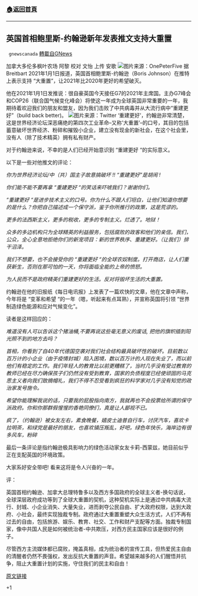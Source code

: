 ###  [:house:返回首頁](https://github.com/ourhimalayas/txt)
---

## 英国首相鲍里斯-约翰逊新年发表推文支持大重置
` gnewscanada` [轉載自GNews](https://gnews.org/zh-hans/713801/)

加拿大多伦多枫叶农场 阿黎
校对 文怡 上传 安歌
![]()![](https://gnews.org/wp-content/uploads/2021/01/OnePeterFive.jpg)图片来源：OnePeterFive
据Breitbart 2021年1月1日报道，英国首相鲍里斯-约翰逊（Boris Johnson）在推特上表示支持 “大重置”，让2021年比2020年更好的希望破灭。

他在2021年1月1日发推说：很自豪英国今天接任G7的2021年主席国。主办G7峰会和COP26（联合国气候变化峰会）将使这一年成为全球英国非常重要的一年，我期待着欢迎我们的朋友和盟友，因为我们击败了中共病毒并从大流行病中“重建更好”（build back better)。
![]()![](https://gnews.org/wp-content/uploads/2021/01/12.png)图片来源：Twitter
‘重建更好’，约翰逊非常清楚，这是世界经济论坛深恶痛绝的第四次工业革命–又称’大重置’–的口号，其目的包括蓄意破坏世界经济、粉碎和摧毁小企业，建立没有现金的新社会，在这个社会里，没有人（除了技术精英）拥有私有财产。

对于约翰逊来说，不幸的是人们已经开始意识到 “重建更好 “的实际意义。

以下是一些对他推文的评论：

*你为世界经济论坛/中（共）国主子故意搞破坏 !! “重建更好”是胡闹 !*

*你们能不能不要再拿 “重建更好 “的笑话来吓唬我们？谢谢你们。*

*“重建更好 “是进步技术主义的口号。你为什么不跟人们坦白，让他们知道你想要的是什么？你把自己描述成一个保守派，鉴于你所推行的政策，这是荒谬的。*

*更多的法西斯主义，更多的税收，更多的专制主义。烂透了。地狱！*

*众多的多边机构只为全球精英的利益服务，包括腐败的政客和他们的亲信。我们，公众，全心全意地拒绝你们的新宠项目：新的世界秩序、重建更好。（让我们）排干沼泽。*

*我们不想要，也不会接受你的 “重建更好 “的全球农奴制度。打开商店，让人们重获新生，否则在那可怕的一天，你将面临全能的上帝的愤怒。*

*为人民而不是政府精英们重建更好的生活。反对将毁坏生活的大重置。*

约翰逊在他的旧报纸《每日电讯报》上发表了一篇欢快的文章，他在文章中声称，今年将是 “变革和希望 “的一年（嗯，听起来有点耳熟），并宣称英国将引领 “世界制造绿色能源和应对气候变化”。

读者是这样回应的：

*难道没有人可以告诉这个猪油桶,不要再说这些毫无意义的废话, 把他的旗帜插到阳光照不到的地方去吗？*

*首相，你看到了自40年代德国空袭对我们社会结构最具破坏性的破坏。目前数以百万计的小企业（由于疫情封城）陷入困境，数以百万计的人现在失业了，而以前他们有稳定的工作。我们年轻人的教育比以前更糟糕了，当时几乎没有受过教育的教师已经在尽力确保孩子们仍然没有受到教育，国家的负债程度已经使顽固的马克思主义者向我们致摘帽礼，我们不得不忍受看到疯狂的科学家对几乎没有知觉的政治家发号施令。*

*希望你能理解我说的话，只要我的屁股指向南方，我就再也不会投票给所谓的保守派政府。你和你那群假惺惺的香艳同僚们，真是让人鄙视不已。*

*疯了，（约翰逊）被女友左右，素食晚餐，嬉皮士迪普自行车，讨厌汽车，喜欢卡拉明茶，和绿党是最好的朋友，也喜欢镇压叛乱，好吧，绿色年快乐，海岸边有很多风车，粉碎*

最后一条评论是指约翰逊极具影响力的绿色活动家女友卡莉-西蒙兹，她目前似乎正在支配英国的环境政策。

大家系好安全带吧! 看来这将是令人兴奋的一年。

评：

英国首相约翰逊、加拿大总理特鲁多以及西方多国政府的全球主义者-换句话说，全球深层政府成功等到了全球大重置的契机，这种契机实际上是通过中共病毒大流行、封城、小企业消失、大量失业，进而剥夺公民自由、扩大政府权限，达到大政府、小社会，最终实现独裁专制。政府通过大重置重塑大众生活方式，人们不再有过去的自由，包括旅游、娱乐、教育、社交、工作和财产支配等方面。独裁专制国家，像中共国人民是如何被统治者-中共欺压，对西方民主国家应该是很好的例子。

尽管西方主流媒体都已腐败，掩盖真相，成为统治者的宣传工具，但热爱民主自由的清醒者仍然不畏强权，发出反抗大重置的声音。希望越来越多的人们醒悟并抗争，阻止大重置计划的实施，守住我们的民主和自由！

[原文链接](https://www.breitbart.com/europe/2021/01/01/fury-as-bojo-tweets-praise-for-the-great-reset/)

+1
